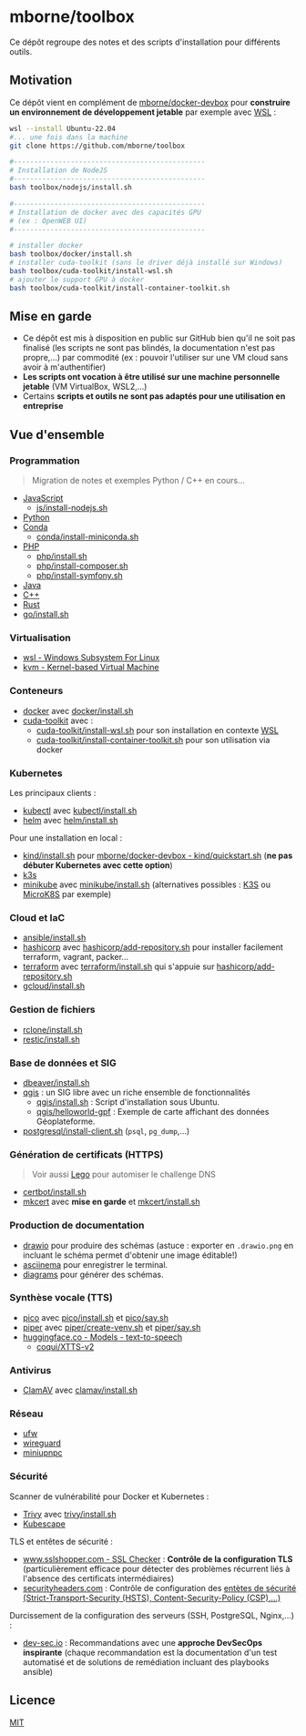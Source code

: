 # mborne/toolbox

Ce dépôt regroupe des notes et des scripts d'installation pour différents outils.

## Motivation

Ce dépôt vient en complément de [mborne/docker-devbox](https://github.com/mborne/docker-devbox) pour **construire un environnement de développement jetable** par exemple avec [WSL](wsl/README.md) :

```bash
wsl --install Ubuntu-22.04
#... une fois dans la machine
git clone https://github.com/mborne/toolbox

#-----------------------------------------------
# Installation de NodeJS
#-----------------------------------------------
bash toolbox/nodejs/install.sh

#-----------------------------------------------
# Installation de docker avec des capacités GPU
# (ex : OpenWEB UI)
#-----------------------------------------------

# installer docker
bash toolbox/docker/install.sh
# installer cuda-toolkit (sans le driver déjà installé sur Windows)
bash toolbox/cuda-toolkit/install-wsl.sh
# ajouter le support GPU à docker
bash toolbox/cuda-toolkit/install-container-toolkit.sh
```

## Mise en garde

* Ce dépôt est mis à disposition en public sur GitHub bien qu'il ne soit pas finalisé (les scripts ne sont pas blindés, la documentation n'est pas propre,...) par commodité (ex : pouvoir l'utiliser sur une VM cloud sans avoir à m'authentifier)
* **Les scripts ont vocation à être utilisé sur une machine personnelle jetable** (VM VirtualBox, WSL2,...)
* Certains **scripts et outils ne sont pas adaptés pour une utilisation en entreprise**

## Vue d'ensemble

### Programmation

> Migration de notes et exemples Python / C++ en cours...

* [JavaScript](js/README.md)
  * [js/install-nodejs.sh](js/install-nodejs.sh)
* [Python](python/README.md)
* [Conda](conda/README.md)
  * [conda/install-miniconda.sh](conda/install-miniconda.sh)
* [PHP](php/README.md)
  * [php/install.sh](php/install.sh)
  * [php/install-composer.sh](php/install-composer.sh)
  * [php/install-symfony.sh](php/install-symfony.sh)
* [Java](java/README.md)
* [C++](cxx/README.md)
* [Rust](rust/README.md)
* [go/install.sh](go/install.sh)

### Virtualisation

* [wsl - Windows Subsystem For Linux](wsl/README.md)
* [kvm - Kernel-based Virtual Machine](kvm/README.md)

### Conteneurs

* [docker](docker/README.md) avec [docker/install.sh](docker/install.sh)
* [cuda-toolkit](cuda-toolkit/README.md) avec :
  * [cuda-toolkit/install-wsl.sh](cuda-toolkit/install-wsl.sh) pour son installation en contexte [WSL](wsl/README.md)
  * [cuda-toolkit/install-container-toolkit.sh](cuda-toolkit/install-container-toolkit.sh) pour son utilisation via docker


### Kubernetes

Les principaux clients :

* [kubectl](kubectl/README.md) avec [kubectl/install.sh](kubectl/install.sh)
* [helm](helm/README.md) avec [helm/install.sh](helm/install.sh)

Pour une installation en local :

* [kind/install.sh](kind/install.sh) pour [mborne/docker-devbox - kind/quickstart.sh](https://github.com/mborne/docker-devbox/tree/master/kind#readme) (**ne pas débuter Kubernetes avec cette option**)
* [k3s](k3s/README.md)
* [minikube](minikube/README.md) avec [minikube/install.sh](minikube/install.sh) (alternatives possibles : [K3S](https://k3s.io/) ou [MicroK8S](https://microk8s.io/) par exemple)

### Cloud et IaC

* [ansible/install.sh](ansible/install.sh)
* [hashicorp](hashicorp/README.md) avec [hashicorp/add-repository.sh](hashicorp/add-repository.sh) pour installer facilement terraform, vagrant, packer...
* [terraform](terraform/README.md) avec [terraform/install.sh](terraform/install.sh) qui s'appuie sur [hashicorp/add-repository.sh](hashicorp/add-repository.sh)
* [gcloud/install.sh](gcloud/install.sh)

### Gestion de fichiers

* [rclone/install.sh](rclone/install.sh)
* [restic/install.sh](restic/install.sh)

### Base de données et SIG

* [dbeaver/install.sh](dbeaver/install.sh)
* [qgis](qgis/README.md) : un SIG libre avec un riche ensemble de fonctionnalités
  * [qgis/install.sh](qgis/install.sh) : Script d'installation sous Ubuntu.
  * [qgis/helloworld-gpf](qgis/helloworld-gpf) : Exemple de carte affichant des données Géoplateforme.
* [postgresql/install-client.sh](postgresql/install-client.sh) (`psql`, `pg_dump`,...)

### Génération de certificats (HTTPS)

> Voir aussi [Lego](https://github.com/go-acme/lego?tab=readme-ov-file#lego) pour automiser le challenge DNS

* [certbot/install.sh](certbot/install.sh)
* [mkcert](mkcert/README.md) avec **mise en garde** et [mkcert/install.sh](mkcert/install.sh)



### Production de documentation

* [drawio](https://www.drawio.com/) pour produire des schémas (astuce : exporter en `.drawio.png` en incluant le schéma permet d'obtenir une image éditable!)
* [asciinema](asciinema/README.md) pour enregistrer le terminal.
* [diagrams](diagrams/README.md) pour générer des schémas.

### Synthèse vocale (TTS)

* [pico](pico/README.md) avec [pico/install.sh](pico/install.sh) et [pico/say.sh](pico/say.sh)
* [piper](piper/README.md) avec [piper/create-venv.sh](piper/create-venv.sh) et [piper/say.sh](piper/say.sh)
* [huggingface.co - Models - text-to-speech](https://huggingface.co/models?pipeline_tag=text-to-speech&sort=downloads)
  * [coqui/XTTS-v2](https://huggingface.co/coqui/XTTS-v2)

### Antivirus

* [ClamAV](clamav/README.md) avec [clamav/install.sh](clamav/install.sh)

### Réseau

* [ufw](ufw/README.md)
* [wireguard](wireguard/README.md)
* [miniupnpc](miniupnpc/README.md)

### Sécurité

Scanner de vulnérabilité pour Docker et Kubernetes :

* [Trivy](trivy/README.md) avec [trivy/install.sh](trivy/install.sh)
* [Kubescape](kubescape/README.md)

TLS et entêtes de sécurité :

* [www.sslshopper.com - SSL Checker](https://www.sslshopper.com/ssl-checker.html) : **Contrôle de la configuration TLS** (particulièrement efficace pour détecter des problèmes récurrent liés à l'absence des certificats intermédiaires)
* [securityheaders.com](https://securityheaders.com) : Contrôle de configuration des [entètes de sécurité (Strict-Transport-Security (HSTS), Content-Security-Policy (CSP),...)](https://www.anopixel.fr/en-tetes-de-securite-http-security-headers.html)

Durcissement de la configuration des serveurs (SSH, PostgreSQL, Nginx,...) :

* [dev-sec.io](https://dev-sec.io/) : Recommandations avec une **approche DevSecOps inspirante** (chaque recommandation est la documentation d'un test automatisé et de solutions de remédiation incluant des playbooks ansible)

## Licence

[MIT](LICENSE)
